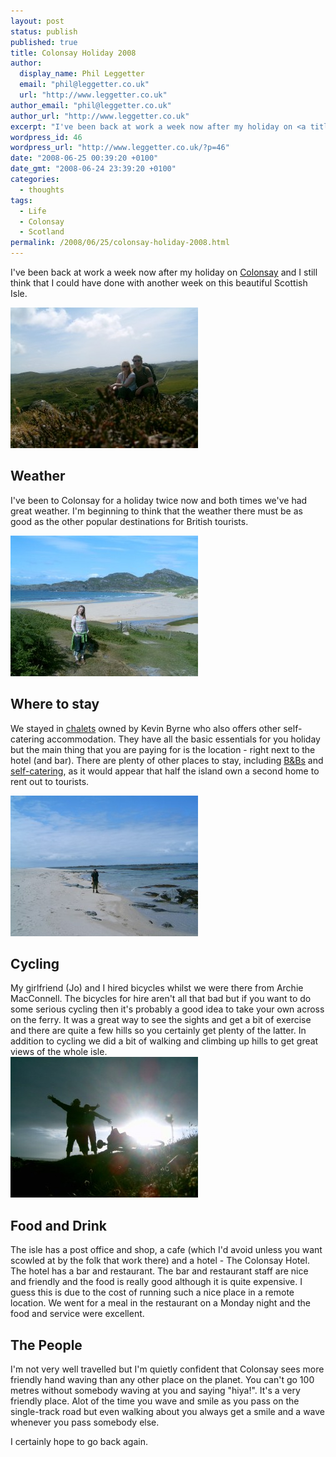 ```yaml
---
layout: post
status: publish
published: true
title: Colonsay Holiday 2008
author:
  display_name: Phil Leggetter
  email: "phil@leggetter.co.uk"
  url: "http://www.leggetter.co.uk"
author_email: "phil@leggetter.co.uk"
author_url: "http://www.leggetter.co.uk"
excerpt: "I've been back at work a week now after my holiday on <a title=\"Colonsay\" href=\"http://www.colonsay.org.uk/\">Colonsay</a> and I still think that I could have done with another week on this beautiful Scottish Isle.\r\n\r\n<a href=\"http://www.leggetter.co.uk/wp-content/uploads/2008/06/suc31237.jpg\"><img class=\"aligncenter size-medium wp-image-47\" title=\"Jo and I on a hill on Colonsay\" src=\"http://www.leggetter.co.uk/wp-content/uploads/2008/06/suc31237-300x225.jpg\" alt=\"\" width=\"300\" height=\"225\" /></a>\r\n"
wordpress_id: 46
wordpress_url: "http://www.leggetter.co.uk/?p=46"
date: "2008-06-25 00:39:20 +0100"
date_gmt: "2008-06-24 23:39:20 +0100"
categories:
  - thoughts
tags:
  - Life
  - Colonsay
  - Scotland
permalink: /2008/06/25/colonsay-holiday-2008.html
---
```


<p>I've been back at work a week now after my holiday on <a title="Colonsay" href="http://www.colonsay.org.uk/">Colonsay</a> and I still think that I could have done with another week on this beautiful Scottish Isle.</p>
<p><a href="/wp-content/uploads/2008/06/suc31237.jpg"><img class="aligncenter size-medium wp-image-47" title="Jo and I on a hill on Colonsay" src="/wp-content/uploads/2008/06/suc31237-300x225.jpg" alt="" width="300" height="225" /></a><br />
<a id="more"></a><a id="more-46"></a></p>
<h2>Weather</h2>
<p>I've been to Colonsay for a holiday twice now and both times we've had great weather. I'm beginning to think that the weather there must be as good as the other popular destinations for British tourists.</p>
<p><a href="/wp-content/uploads/2008/06/suc31321.jpg"><img class="aligncenter size-medium wp-image-50" title="Jo at Kiloran Bay" src="/wp-content/uploads/2008/06/suc31321-300x225.jpg" alt="" width="300" height="225" /></a></p>
<h2>Where to stay</h2>
<p>We stayed in <a href="http://www.colonsay.org.uk/newother/chalets.html">chalets</a> owned by Kevin Byrne who also offers other self-catering accommodation. They have all the basic essentials for you holiday but the main thing that you are paying for is the location - right next to the hotel (and bar). There are plenty of other places to stay, including <a href="http://www.colonsay.org.uk/hotelghouse.html">B&amp;Bs</a> and <a href="http://www.colonsay.org.uk/otheracc.html">self-catering</a>, as it would appear that half the island own a second home to rent out to tourists.</p>
<p><a href="/wp-content/uploads/2008/06/suc31314.jpg"><img class="aligncenter size-medium wp-image-49" title="Me on one of the many beautiful beaches" src="/wp-content/uploads/2008/06/suc31314-300x225.jpg" alt="" width="300" height="225" /></a></p>
<h2>Cycling</h2>
<p>My girlfriend (Jo) and I hired bicycles whilst we were there from Archie MacConnell. The bicycles for hire aren't all that bad but if you want to do some serious cycling then it's probably a good idea to take your own across on the ferry.  It was a great way to see the sights and get a bit of exercise and there are quite a few hills so you certainly get plenty of the latter. In addition to cycling we did a bit of walking and climbing up hills to get great views of the whole isle.<br />
<a href="/wp-content/uploads/2008/06/suc31259.jpg"><img class="aligncenter size-medium wp-image-48" title="Colonsay Sunset" src="/wp-content/uploads/2008/06/suc31259-300x225.jpg" alt="" width="300" height="225" /></a></p>
<h2>Food and Drink</h2>
<p>The isle has a post office and shop, a cafe (which I'd avoid unless you want scowled at by the folk that work there) and a hotel - The Colonsay Hotel. The hotel has a bar and restaurant. The bar and restaurant staff are nice and friendly and the food is really good although it is quite expensive. I guess this is due to the cost of running such a nice place in a remote location. We went for a meal in the restaurant on a Monday night and the food and service were excellent.</p>
<h2>The People</h2>
<p>I'm not very well travelled but I'm quietly confident that Colonsay sees more friendly hand waving than any other place on the planet. You can't go 100 metres without somebody waving at you and saying "hiya!". It's a very friendly place. Alot of the time you wave and smile as you pass on the single-track road but even walking about you always get a smile and a wave whenever you pass somebody else.</p>
<p>I certainly hope to go back again.</p>
